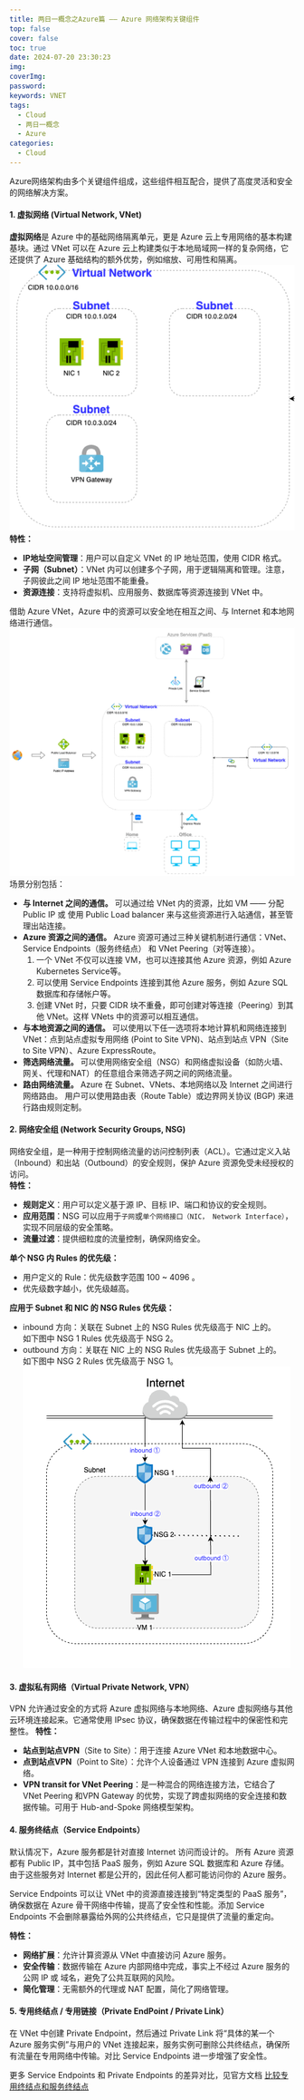 ```yaml
---
title: 两日一概念之Azure篇 —— Azure 网络架构关键组件
top: false
cover: false
toc: true
date: 2024-07-20 23:30:23
img: 
coverImg: 
password: 
keywords: VNET
tags:
  - Cloud
  - 两日一概念
  - Azure
categories:
  - Cloud
---
```

Azure网络架构由多个关键组件组成，这些组件相互配合，提供了高度灵活和安全的网络解决方案。  

#### 1. 虚拟网络 (Virtual Network, VNet)
**虚拟网络**是 Azure 中的基础网络隔离单元，更是 Azure 云上专用网络的基本构建基块。通过 VNet 可以在 Azure 云上构建类似于本地局域网一样的复杂网络，它还提供了 Azure 基础结构的额外优势，例如缩放、可用性和隔离。  
![VNet](两日一概念之Azure篇-——-Azure-网络架构关键组件/virtual-network.png)
**特性：**  
- **IP地址空间管理**：用户可以自定义 VNet 的 IP 地址范围，使用 CIDR 格式。  
- **子网（Subnet）**：VNet 内可以创建多个子网，用于逻辑隔离和管理。注意，子网彼此之间 IP 地址范围不能重叠。  
- **资源连接**：支持将虚拟机、应用服务、数据库等资源连接到 VNet 中。  

借助 Azure VNet，Azure 中的资源可以安全地在相互之间、与 Internet 和本地网络进行通信。  
![ VNets ](两日一概念之Azure篇-——-Azure-网络架构关键组件/virtual-networks.png)
场景分别包括：  
- **与 Internet 之间的通信。** 可以通过给 VNet 内的资源，比如 VM —— 分配 Public IP 或 使用 Public Load balancer 来与这些资源进行入站通信，甚至管理出站连接。  
- **Azure 资源之间的通信。** Azure 资源可通过三种关键机制进行通信：VNet、Service Endpoints（服务终结点） 和 VNet Peering（对等连接）。  
    1. 一个 VNet 不仅可以连接 VM，也可以连接其他 Azure 资源，例如 Azure Kubernetes Service等。  
    2. 可以使用 Service Endpoints 连接到其他 Azure 服务，例如 Azure SQL 数据库和存储帐户等。 
    3. 创建 VNet 时，只要 CIDR 块不重叠，即可创建对等连接（Peering）到其他 VNet。这样 VNets 中的资源可以相互通信。  
- **与本地资源之间的通信。** 可以使用以下任一选项将本地计算机和网络连接到 VNet：点到站点虚拟专用网络 (Point to Site VPN)、站点到站点 VPN（Site to Site VPN）、Azure ExpressRoute。  
- **筛选网络流量。** 可以使用网络安全组（NSG）和网络虚拟设备（如防火墙、网关、代理和NAT）的任意组合来筛选子网之间的网络流量。  
- **路由网络流量。** Azure 在 Subnet、VNets、本地网络以及 Internet 之间进行网络路由。 用户可以使用路由表（Route Table）或边界网关协议 (BGP) 来进行路由规则定制。  

#### 2. 网络安全组 (Network Security Groups, NSG)
网络安全组，是一种用于控制网络流量的访问控制列表（ACL）。它通过定义入站（Inbound）和出站（Outbound）的安全规则，保护 Azure 资源免受未经授权的访问。  
**特性：**  
- **规则定义**：用户可以定义基于源 IP、目标 IP、端口和协议的安全规则。  
- **应用范围**：NSG 可以应用于`子网`或`单个网络接口（NIC， Network Interface）`，实现不同层级的安全策略。  
- **流量过滤**：提供细粒度的流量控制，确保网络安全。  

**单个 NSG 内 Rules 的优先级：**  
- 用户定义的 Rule：优先级数字范围 100 ~ 4096 。  
- 优先级数字越小，优先级越高。  

**应用于 Subnet 和 NIC 的 NSG Rules 优先级：**   
- inbound 方向：关联在 Subnet 上的 NSG Rules 优先级高于 NIC 上的。  
  如下图中 NSG 1 Rules 优先级高于 NSG 2。  
- outbound 方向：关联在 NIC 上的 NSG Rules 优先级高于 Subnet 上的。  
  如下图中 NSG 2 Rules 优先级高于 NSG 1。  
![NSG](两日一概念之Azure篇-——-Azure-网络架构关键组件/nsg.png)

#### 3. 虚拟私有网络（Virtual Private Network, VPN）
VPN 允许通过安全的方式将 Azure 虚拟网络与本地网络、Azure 虚拟网络与其他云环境连接起来。它通常使用 IPsec 协议，确保数据在传输过程中的保密性和完整性。
**特性：**  
- **站点到站点VPN**（Site to Site）：用于连接 Azure VNet 和本地数据中心。
- **点到站点VPN**（Point to Site）：允许个人设备通过 VPN 连接到 Azure 虚拟网络。
- **VPN transit for VNet Peering**：是一种混合的网络连接方法，它结合了 VNet Peering 和VPN Gateway 的优势，实现了跨虚拟网络的安全连接和数据传输。可用于 Hub-and-Spoke 网络模型架构。  
  
#### 4. 服务终结点（Service Endpoints）
默认情况下，Azure 服务都是针对直接 Internet 访问而设计的。 所有 Azure 资源都有 Public IP，其中包括 PaaS 服务，例如 Azure SQL 数据库和 Azure 存储。 由于这些服务对 Internet 都是公开的，因此任何人都可能访问你的 Azure 服务。

Service Endpoints 可以让 VNet 中的资源直接连接到“特定类型的 PaaS 服务”，确保数据在 Azure 骨干网络中传输，提高了安全性和性能。添加 Service Endpoints 不会删除暴露给外网的公共终结点，它只是提供了流量的重定向。

**特性：**
- **网络扩展**：允许计算资源从 VNet 中直接访问 Azure 服务。
- **安全传输**：数据传输在 Azure 内部网络中完成，事实上不经过 Azure 服务的公网 IP 或 域名，避免了公共互联网的风险。
- **简化管理**：无需额外的代理或 NAT 配置，简化了网络管理。

#### 5. 专用终结点 / 专用链接（Private EndPoint / Private Link）
在 VNet 中创建 Private Endpoint，然后通过 Private Link 将“具体的某一个 Azure 服务实例”与用户的 VNet 连接起来，服务实例可删除公共终结点，确保所有流量在专用网络中传输。对比 Service Endpoints 进一步增强了安全性。  

更多 Service Endpoints 和 Private Endpoints 的差异对比，见官方文档 [比较专用终结点和服务终结点](https://learn.microsoft.com/zh-cn/azure/virtual-network/vnet-integration-for-azure-services#compare-private-endpoints-and-service-endpoints)

